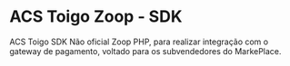 # ACS Toigo Zoop - SDK
ACS Toigo SDK Não oficial Zoop PHP, para realizar integração com o gateway de pagamento, voltado para os subvendedores do MarkePlace.
